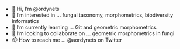 - 👋 Hi, I’m @ordynets
- 👀 I’m interested in ... fungal taxonomy, morphometrics, biodiversity informatics
- 🌱 I’m currently learning ... Git and geometric morphometrics
- 💞️ I’m looking to collaborate on ... geometric morphometrics in fungi
- 📫 How to reach me ... @aordynets on Twitter

<!---
ordynets/ordynets is a ✨ special ✨ repository because its `README.md` (this file) appears on your GitHub profile.
You can click the Preview link to take a look at your changes.
--->
